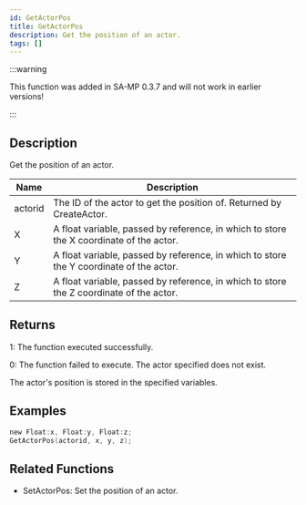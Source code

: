 ```yaml
---
id: GetActorPos
title: GetActorPos
description: Get the position of an actor.
tags: []
---
```


:::warning

This function was added in SA-MP 0.3.7 and will not work in earlier versions!

:::

## Description

Get the position of an actor.

| Name    | Description                                                                             |
| ------- | --------------------------------------------------------------------------------------- |
| actorid | The ID of the actor to get the position of. Returned by CreateActor.                    |
| X       | A float variable, passed by reference, in which to store the X coordinate of the actor. |
| Y       | A float variable, passed by reference, in which to store the Y coordinate of the actor. |
| Z       | A float variable, passed by reference, in which to store the Z coordinate of the actor. |

## Returns

1: The function executed successfully.

0: The function failed to execute. The actor specified does not exist.

The actor's position is stored in the specified variables.

## Examples

```c
new Float:x, Float:y, Float:z;
GetActorPos(actorid, x, y, z);
```

## Related Functions

- SetActorPos: Set the position of an actor.
